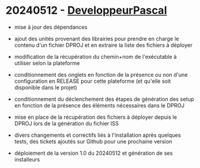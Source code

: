 # 20240512 - [DeveloppeurPascal](https://github.com/DeveloppeurPascal)

* mise à jour des dépendances
* ajout des unités provenant des librairies pour prendre en charge le contenu d'un fichier DPROJ et en extraire la liste des fichiers à déployer
* modification de la récupération du chemin+nom de l'exécutable à utiliser selon la plateforme
* conditionnement des onglets en fonction de la présence ou non d'une configuration en RELEASE pour cette plateforme (et qu'elle soit disponible dans le projet)
* conditionnement du déclenchement des étapes de génération des setup en fonction de la présence des éléments nécessaires dans le DPROJ
* mise en place de la récupération des fichiers à déployer depuis le DPROJ lors de la génération du fichier ISS
* divers changements et correctifs liés à l'installation après quelques tests, des tickets ajoutés sur Github pour une prochaine version

* déploiement de la version 1.0 du 20240512 et génération de ses installeurs